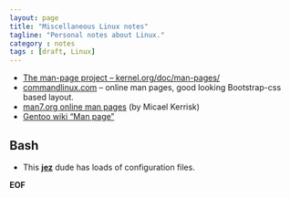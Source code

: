 ```yaml
---
layout: page
title: "Miscellaneous Linux notes"
tagline: "Personal notes about Linux."
category : notes
tags : [draft, Linux]
---
```


* [The man-page project &ndash; kernel.org/doc/man-pages/](https://www.kernel.org/doc/man-pages/)
* [commandlinux.com](https://www.commandlinux.com/) – online man pages, good looking Bootstrap-css based layout.
* [man7.org online man pages](http://man7.org/linux/man-pages/index.html) (by Micael Kerrisk)
* [Gentoo wiki “Man page”](https://wiki.gentoo.org/wiki/Man_page/Navigate)

## Bash

* This [__jez__](https://github.com/jez/dotfiles) dude has loads of configuration files.

__EOF__
